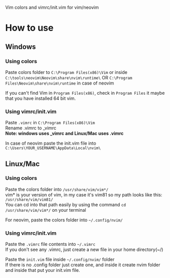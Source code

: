 Vim colors and vimrc/init.vim for vim/neovim

# How to use
## Windows
### Using colors
Paste colors folder to `C:\Program Files(x86)\Vim`  or inside `C:\tools\neovim\Neovim\share\nvim\runtime\` OR `C:\Program Files\Neovim\share\nvim\runtime` in case of neovim

If you can't find Vim in `Program Files(x86)`, check in `Program Files` it maybe that you have installed 64 bit vim.

### Using vimrc/init.vim
Paste `.vimrc` in `C:\Program Files(x86)\Vim` <br />
Rename .vimrc to _vimrc<br />
**Note: windows uses _vimrc and Linux/Mac uses .vimrc**

In case of neovim paste the init.vim file into `C:\Users\YOUR_USERNAME\AppData\Local\nvim\`

## Linux/Mac
### Using colors
Paste the colors folder into `/usr/share/vim/vim*/` <br />
vim* is your version of vim, in my case it's vim81 so my path looks like this: `/usr/share/vim/vim81/` <br />
You can cd into that path easily by using the command `cd /usr/share/vim/vim*/` on your terminal <br />

For neovim, paste the colors folder into `~/.config/nvim/`

### Using vimrc/init.vim
Paste the `.vimrc` file contents into `~/.vimrc` <br />
If you don't see any .vimrc, just create a new file in your home directory(~/) <br />

Paste the `init.vim` file inside `~/.config/nvim/` folder <br />
If there is no .config folder just create one, and inside it create nvim folder and inside that put your init.vim file.
